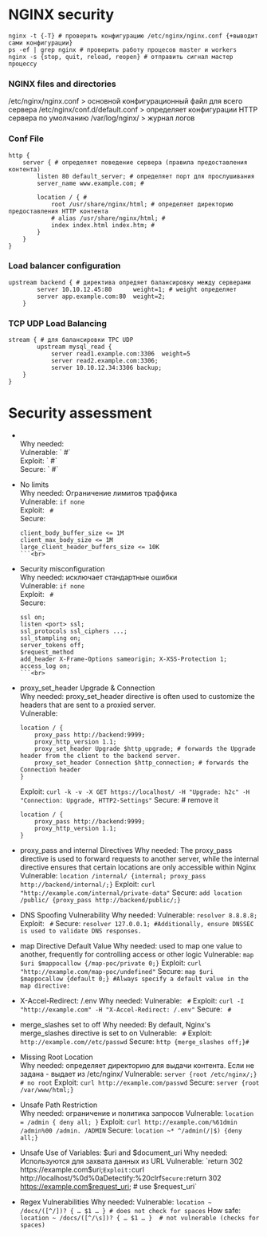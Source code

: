 # NGINX security

```
nginx -t {-T} # проверить конфигурацию /etc/nginx/nginx.conf {+выводит сами конфигурации}
ps -ef | grep nginx # проверить работу процесов master и workers
nginx -s {stop, quit, reload, reopen} # отправить сигнал мастер процессу
```

### NGINX files and directories
/etc/nginx/nginx.conf > основной конфигурационный файл для всего сервера
/etc/nginx/conf.d/default.conf > определяет конфигурации HTTP сервера по умолчанию
/var/log/nginx/ > журнал логов

### Conf File
```
http {
    server { # определяет поведение сервера (правила предоставления контента)
        listen 80 default_server; # определяет порт для прослушивания
        server_name www.example.com; #
        
        location / { #
            root /usr/share/nginx/html; # определяет директорию предоставления HTTP контента
            # alias /usr/share/nginx/html; #
            index index.html index.htm; #
        } 
    }
}    
```
### Load balancer configuration
```
upstream backend { # директива опредяет балансировку между серверами
        server 10.10.12.45:80      weight=1; # weight определяет 
        server app.example.com:80  weight=2;
    }
```
### TCP UDP Load Balancing
```
stream { # для балансировки TPC UDP
        upstream mysql_read {
            server read1.example.com:3306  weight=5
            server read2.example.com:3306;
            server 10.10.12.34:3306 backup;
    }
}
```

# Security assessment
* <br>
    Why needed: <br>
    Vulnerable: ` #` <br>
    Exploit: ` #` <br>
    Secure: ` #` <br>

* No limits<br>
    Why needed: Ограничение лимитов траффика<br>
    Vulnerable: `if none` <br>
    Exploit: ` #` <br>
    Secure: 
    ```
    client_body_buffer_size <= 1M
    client_max_body_size <= 1M
    large_client_header_buffers_size <= 10K
    ```<br>

* Security misconfiguration<br>
    Why needed: исключает стандартные ошибки<br>
    Vulnerable: `if none` <br>
    Exploit: ` #` <br>
    Secure: 
    ```
    ssl on;
    listen <port> ssl;
    ssl_protocols ssl_ciphers ...;
    ssl_stampling on;
    server_tokens off;
    $request_method
    add_header X-Frame-Options sameorigin; X-XSS-Protection 1;
    access_log on;
    ```<br>

* proxy_set_header Upgrade & Connection <br>
    Why needed: proxy_set_header directive is often used to customize the headers that are sent to a proxied server.<br>
    Vulnerable: 
    ```
    location / {
        proxy_pass http://backend:9999;
        proxy_http_version 1.1;
        proxy_set_header Upgrade $http_upgrade; # forwards the Upgrade header from the client to the backend server.
        proxy_set_header Connection $http_connection; # forwards the Connection header
    }
    ```
    Exploit: `curl -k -v -X GET https://localhost/ -H "Upgrade: h2c" -H "Connection: Upgrade, HTTP2-Settings"`
    Secure: # remove it 
    ```
    location / {
        proxy_pass http://backend:9999;
        proxy_http_version 1.1;
    }
    ```

* proxy_pass and internal Directives
    Why needed: The proxy_pass directive is used to forward requests to another server, while the internal directive ensures that certain locations are only accessible within Nginx
    Vulnerable: `location /internal/ {internal; proxy_pass http://backend/internal/;}`
    Exploit: `curl "http://example.com/internal/private-data"`
    Secure: `add location /public/ {proxy_pass http://backend/public/;}`

* DNS Spoofing Vulnerability
    Why needed: 
    Vulnerable: `resolver 8.8.8.8;`
    Exploit: ` #`
    Secure: `resolver 127.0.0.1; #Additionally, ensure DNSSEC is used to validate DNS responses.`

* map Directive Default Value
    Why needed: used to map one value to another, frequently for controlling access or other logic
    Vulnerable: `map $uri $mappocallow {/map-poc/private 0;}`
    Exploit: `curl "http://example.com/map-poc/undefined"`
    Secure: `map $uri $mappocallow {default 0;} #Always specify a default value in the map directive:`

* X-Accel-Redirect: /.env
    Why needed: 
    Vulnerable: ` #`
    Exploit: `curl -I "http://example.com" -H "X-Accel-Redirect: /.env"`
    Secure: ` #`

* merge_slashes set to off
    Why needed: By default, Nginx's merge_slashes directive is set to on
    Vulnerable: ` #`
    Exploit: `http://example.com//etc/passwd`
    Secure: `http {merge_slashes off;}#`

* Missing Root Location   
    Why needed: определяет директорию для выдачи контента. Если не задана - выдает из /etc/nginx/
    Vulnerable: `server {root /etc/nginx/;} # no root`
    Exploit: `curl http://example.com/passwd`
    Secure: `server {root /var/www/html;}`

* Unsafe Path Restriction    
    Why needed: ограничение и политика запросов
    Vulnerable: `location = /admin { deny all; }`
    Exploit: `curl http://example.com/%61dmin /admin%00 /admin. /ADMIN`
    Secure: `location ~* ^/admin(/|$) {deny all;}`

* Unsafe Use of Variables: $uri and $document_uri
    Why needed: Используются для захвата данных из URL
    Vulnerable: `return 302 https://example.com$uri;`
    Exploit: `curl http://localhost/%0d%0aDetectify:%20clrf`
    Secure: `return 302 https://example.com$request_uri; # use $request_uri`

* Regex Vulnerabilities
    Why needed:
    Vulnerable: `location ~ /docs/([^/])? { … $1 … } # does not check for spaces`
    How safe: `location ~ /docs/([^/\s])? { … $1 … }  # not vulnerable (checks for spaces)`